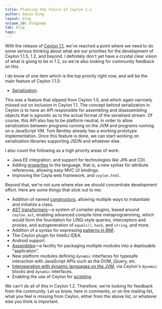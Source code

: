 ```yaml
---
title: Planning the future of Ceylon 1.x
author: Gavin King
layout: blog
unique_id: blogpage
tab: blog
tags:
---
```


With the release of [Ceylon 1.1](/blog/2014/10/09/ceylon-1/), we've 
reached a point where we need to do some serious thinking about what 
are our priorities for the development of Ceylon 1.1.5, 1.2, and 
beyond. I definitely don't yet have a crystal clear vision of what is 
going to be in 1.2, so we're also looking for community feedback on 
this.

I _do_ know of one item which is the top priority right now, and will 
be the main feature of Ceylon 1.1.5:

- [Serialization](https://github.com/ceylon/ceylon-spec/issues/704).

This was a feature that slipped from Ceylon 1.0, and which again 
narrowly missed out on inclusion in Ceylon 1.1. The concept behind 
serialization in Ceylon is to have an API responsible for assembling
and disassembling objects that is agnostic as to the actual format of 
the serialized stream. Of course, this API also has to be platform 
neutral, in order to allow serialization between programs running on 
the JVM and programs running on a JavaScript VM. Tom Bentley already 
has a working prototype implementation. Once this feature is done,
we can start working on serialization libraries supporting JSON and
whatever else. 

I also count the following as a high priority areas of work:

- Java EE integration, and support for technologies like JPA and CDI.
- Adding [properties](https://github.com/ceylon/ceylon-spec/issues/685) 
  to the language, that is, a new syntax for attribute references, 
  allowing easy MVC UI bindings.
- Improving the Cayla web framework, and `ceylon.html`.

Beyond that, we're not sure where else we should concentrate development 
effort. Here are some things that stick out to me:

- Addition of named 
  [constructors](https://github.com/ceylon/ceylon-spec/issues/796), 
  allowing multiple ways to instantiate and initialize a class.
- [AST transformers](https://github.com/ceylon/ceylon-compiler/issues/1865)&mdash;a 
  system of compiler plugins, based around `ceylon.ast`, enabling 
  advanced compile-time metaprogramming, which would form the foundation
  for LINQ-style queries, interceptors and proxies, and autogeneration 
  of `equals()`, `hash`, and `string`, and more.
- Addition of a syntax for expressing 
  [patterns in BNF](https://github.com/ceylon/ceylon-spec/issues/902).
- The Ceylon plugin for IntelliJ IDEA.
- Android support.
- [Assemblies](https://github.com/ceylon/ceylon-spec/issues/667)&mdash;a 
  facility for packaging multiple modules into a deployable 
  "application".
- New platform modules defining `dynamic` interfaces for typesafe 
  interaction with JavaScript APIs such as the DOM, jQuery, etc.
- [Interoperation with dynamic languages on the 
  JVM](https://github.com/ceylon/ceylon-compiler/issues/1859), via 
  Ceylon's `dynamic` blocks and `dynamic` interfaces.
- Enabling the use of Ceylon for
  [scripting](https://github.com/ceylon/ceylon-spec/issues/200).

We can't do all of this in Ceylon 1.2. Therefore, we're looking for 
feedback from the community. Let us know, here in comments, or on
the mailing list, what you feel is missing from Ceylon, either from
the above list, or whatever else you think is important.
